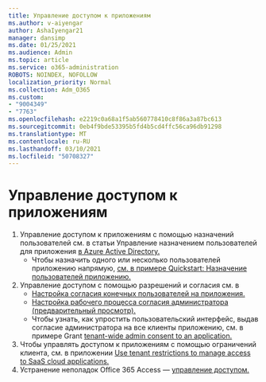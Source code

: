 ```yaml
---
title: Управление доступом к приложениям
ms.author: v-aiyengar
author: AshaIyengar21
manager: dansimp
ms.date: 01/25/2021
ms.audience: Admin
ms.topic: article
ms.service: o365-administration
ROBOTS: NOINDEX, NOFOLLOW
localization_priority: Normal
ms.collection: Adm_O365
ms.custom:
- "9004349"
- "7763"
ms.openlocfilehash: e2219c0a68a1f5ab560778410c8f86a3a87bc613
ms.sourcegitcommit: 0eb4f9bde53395b5fd4b5cd4ffc56ca96db91298
ms.translationtype: MT
ms.contentlocale: ru-RU
ms.lasthandoff: 03/10/2021
ms.locfileid: "50708327"
---
```

# <a name="manage-application-access"></a>Управление доступом к приложениям

1. Управление доступом к приложениям с помощью назначений пользователей см. в статьи Управление назначением пользователей для приложения [в Azure Active Directory.](https://docs.microsoft.com/azure/active-directory/manage-apps/assign-user-or-group-access-portal)
    - Чтобы назначить одного или несколько пользователей приложению напрямую, [см. в примере Quickstart: Назначение пользователей приложению.](https://docs.microsoft.com/azure/active-directory/manage-apps/assign-user-or-group-access-portal)
1. Управление доступом с помощью разрешений и согласия см. в
    - [Настройка согласия конечных пользователей на приложения.](https://docs.microsoft.com/azure/active-directory/manage-apps/configure-user-consent?tabs=azure-portal) 
    - [Настройка рабочего процесса согласия администратора (предварительный просмотр).](https://docs.microsoft.com/azure/active-directory/manage-apps/configure-admin-consent-workflow) 
    - Чтобы узнать, как упростить пользовательский интерфейс, выдав согласие администратора на все клиенты приложению, см. в примере Grant [tenant-wide admin consent to an application.](https://docs.microsoft.com/azure/active-directory/manage-apps/grant-admin-consent) 
1. Чтобы управлять доступом к приложениям с помощью ограничений клиента, см. в приложении [Use tenant restrictions to manage access to SaaS cloud applications.](https://docs.microsoft.com/azure/active-directory/manage-apps/tenant-restrictions) 
1. Устранение неполадок Office 365 Access — [управление доступом.](https://docs.microsoft.com/office365/troubleshoot/access-management/cannot-add-guest-users-in-m365-admin-center)
